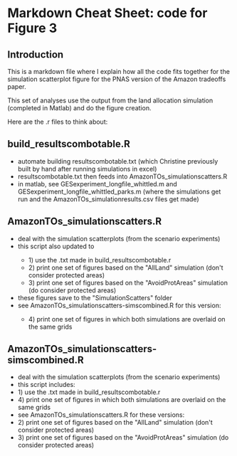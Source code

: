 # Markdown Cheat Sheet: code for Figure 3

## Introduction

This is a markdown file where I explain how all the code fits together for the simulation scatterplot figure for the PNAS version of the Amazon tradeoffs paper.

This set of analyses use the output from the land allocation simulation (completed in Matlab) and do the figure creation.

Here are the .r files to think about:


## build_resultscombotable.R

<ul>

<li>automate building resultscombotable.txt (which Christine previously built by hand after running simulations in excel)</li>

<li>resultscombotable.txt then feeds into AmazonTOs_simulationscatters.R</li>

<li>in matlab, see GESexperiment_longfile_whittled.m and GESexperiment_longfile_whittled_parks.m (where the simulations get run and the AmazonTOs_simulationresults.csv files get made)</li>

</ul>


## AmazonTOs_simulationscatters.R

<ul>

<li>deal with the simulation scatterplots (from the scenario experiments)</li>

<li>this script also updated to </li>

<ul>

<li>1) use the .txt made in build_resultscombotable.r</li>

<li>2) print one set of figures based on the "AllLand" simulation (don't consider protected areas)</li>

<li>3) print one set of figures based on the "AvoidProtAreas" simulation (do consider protected areas)</li>

</ul>

<li>these figures save to the "SimulationScatters" folder</li>

<li>see AmazonTOs_simulationscatters-simscombined.R for this version:</li>

<ul>

<li>4) print one set of figures in which both simulations are overlaid on the same grids</li>

</ul>

</ul>



## AmazonTOs_simulationscatters-simscombined.R

<ul>

<li>deal with the simulation scatterplots (from the scenario experiments)</li>

<li>this script includes: </li>

<li>1) use the .txt made in build_resultscombotable.r</li>

<li>4) print one set of figures in which both simulations are overlaid on the same grids</li>

<li>see AmazonTOs_simulationscatters.R for these versions:</li>

<li>2) print one set of figures based on the "AllLand" simulation (don't consider protected areas)</li>

<li>3) print one set of figures based on the "AvoidProtAreas" simulation (do consider protected areas)</li>

</ul>









